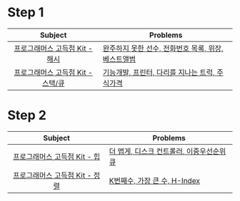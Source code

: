 # Step 1
|Subject|Problems|
|:---:|---|
|[프로그래머스 고득점 Kit - 해시](https://programmers.co.kr/learn/courses/30/parts/12077)|[완주하지 못한 선수, 전화번호 목록, 위장, 베스트앨범](./src/hash)|
|[프로그래머스 고득점 Kit - 스택/큐](https://programmers.co.kr/learn/courses/30/parts/12081)|[기능개발, 프린터, 다리를 지나는 트럭, 주식가격](./src/stackqueue)|

# Step 2
|Subject|Problems|
|:---:|---|
|[프로그래머스 고득점 Kit - 힙](https://programmers.co.kr/learn/courses/30/parts/12117)|[더 맵게, 디스크 컨트롤러, 이중우선순위큐](./src/heap)|
|[프로그래머스 고득점 Kit - 정렬](https://programmers.co.kr/learn/courses/30/parts/12198)|[K번째수, 가장 큰 수, H-Index](./src/sort)|